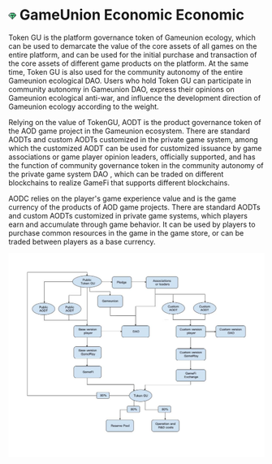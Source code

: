 # <img src="./IMG/Economic.png" width="3%" class="img_l1"> GameUnion Economic Economic
Token GU is the platform governance token of Gameunion ecology, which can be used to demarcate the value of the core assets of all games on the entire platform, and can be used for the initial purchase and transaction of the core assets of different game products on the platform. At the same time, Token GU is also used for the community autonomy of the entire Gameunion ecological DAO. Users who hold Token GU can participate in community autonomy in Gameunion DAO, express their opinions on Gameunion ecological anti-war, and influence the development direction of Gameunion ecology according to the weight.

Relying on the value of TokenGU, AODT is the product governance token of the AOD game project in the Gameunion ecosystem. There are standard AODTs and custom AODTs customized in the private game system, among which the customized AODT can be used for customized issuance by game associations or game player opinion leaders, officially supported, and has the function of community governance token in the community autonomy of the private game system DAO , which can be traded on different blockchains to realize GameFi that supports different blockchains.

AODC relies on the player's game experience value and is the game currency of the products of AOD game projects. There are standard AODTs and custom AODTs customized in private game systems, which players earn and accumulate through game behavior. It can be used by players to purchase common resources in the game in the game store, or can be traded between players as a base currency.

![image](IMG/061.jpg)